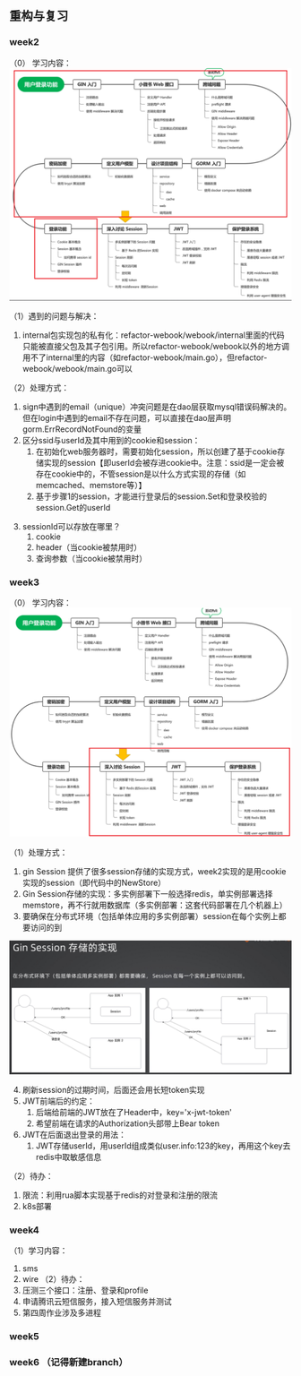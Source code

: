 ## 重构与复习

### week2
（0） 学习内容：
<img src="image/week2.png">

（1）遇到的问题与解决：
1. internal包实现包的私有化：refactor-webook/webook/internal里面的代码只能被直接父包及其子包引用。所以refactor-webook/webook以外的地方调用不了internal里的内容（如refactor-webook/main.go），但refactor-webook/webook/main.go可以

（2）处理方式：
1. sign中遇到的email（unique）冲突问题是在dao层获取mysql错误码解决的。但在login中遇到的email不存在问题，可以直接在dao层声明gorm.ErrRecordNotFound的变量
2. 区分ssid与userId及其中用到的cookie和session：
   1) 在初始化web服务器时，需要初始化session，所以创建了基于cookie存储实现的session【即userId会被存进cookie中。注意：ssid是一定会被存在cookie中的，不管session是以什么方式实现的存储（如memcached、memstore等）】
   2) 基于步骤1的session，才能进行登录后的session.Set和登录校验的session.Get的userId
3) sessionId可以存放在哪里？
   1) cookie
   2) header（当cookie被禁用时）
   3) 查询参数（当cookie被禁用时）

### week3
（0） 学习内容：
<img src="image/week3.png">

（1）处理方式：
1. gin Session 提供了很多session存储的实现方式，week2实现的是用cookie实现的session（即代码中的NewStore）
2. Gin Session存储的实现：多实例部署下一般选择redis，单实例部署选择memstore，再不行就用数据库（多实例部署：这套代码部署在几个机器上）
3. 要确保在分布式环境（包括单体应用的多实例部署）session在每个实例上都要访问的到

<img src="image/week3_session.png">

4. 刷新session的过期时间，后面还会用长短token实现
5. JWT前端后的约定：
   1) 后端给前端的JWT放在了Header中，key='x-jwt-token'
   2) 希望前端在请求的Authorization头部带上Bear token
6. JWT在后面退出登录的用法：
   1) JWT存储userId，用userId组成类似user.info:123的key，再用这个key去redis中取敏感信息

（2）待办：
1. 限流：利用rua脚本实现基于redis的对登录和注册的限流
2. k8s部署

### week4
（1）学习内容：
1. sms
2. wire
（2）待办：
1. 压测三个接口：注册、登录和profile
2. 申请腾讯云短信服务，接入短信服务并测试
3. 第四周作业涉及多进程


### week5





### week6  （记得新建branch）